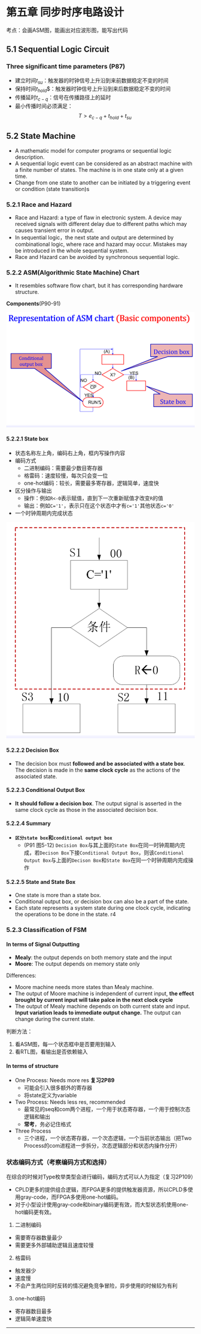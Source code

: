 # 第五章 同步时序电路设计

考点：会画ASM图，能画出对应波形图，能写出代码

## 5.1 Sequential Logic Circuit
### **Three significant time parameters** (P87)
- 建立时间$t_{su}$：触发器的时钟信号上升沿到来前数据稳定不变的时间
- 保持时间$t_{hold}$$：触发器时钟信号上升沿到来后数据稳定不变的时间
- 传播延时$t_{c-q}$：信号在传播路径上的延时
- 最小传播时间必须满足：
$$T>e_{c-q}+t_{hold}+t_{su}$$

## 5.2 State Machine  
- A mathematic model for computer programs or sequential logic description.
- A sequential logic event can be considered as an abstract machine with a finite number of states. The machine is in one state only at a given time.
- Change from one state to another can be initiated by a triggering event or condition (state transition)s

### 5.2.1 Race and Hazard  
- Race and Hazard: a type of flaw in electronic system. A device may received signals with different delay due to different paths which may causes transient error in output.
- In sequential logic，the next state and output are determined by combinational logic,  where race and hazard may occur. Mistakes may be introduced in the whole sequential system. 
- Race and Hazard can be avoided by synchronous sequential logic. 

### 5.2.2 ASM(Algorithmic State Machine) Chart
- It resembles software flow chart, but it has corresponding hardware structure.

**Components**(P90-91)

<img src="./pictures/5-3-1-ASM-Chart-1.png">

#### 5.2.2.1 State box
- 状态名称左上角，编码右上角，框内写操作内容
- 编码方式
  - 二进制编码：需要最少数目寄存器
  - 格雷码：速度较慢，每次只会变一位
  - one-hot编码：较长，需要最多寄存器，逻辑简单，速度快
- 区分操作与输出
  - 操作：例如`R<-0`表示赋值，直到下一次重新赋值才改变`R`的值
  - 输出：例如`C='1'`，表示只在这个状态中才有`c='1'`其他状态`c='0'`
- 一个时钟周期内完成状态
<img src="./pictures/5-3-1-ASM-Chart-2.png">

#### 5.2.2.2 Decision Box
- The decision box must **followed and be associated with a state box**. The decision is made in the **same clock cycle** as the actions of the associated state.

#### 5.2.2.3 Conditional Output Box
- **It should follow a decision box**. The output signal is asserted in the same clock cycle as those in the associated decision box.

#### 5.2.2.4 Summary
- **`区分state box`和`conditional output box`**
  - (P91 图5-12) `Decision Box`与其上面的`State Box`在同一时钟周期内完成，若`Decison Box`下接`Conditional Output Box`，则该`Conditional Output Box`与上面的`Decison Box`和`State Box`在同一个时钟周期内完成操作

#### 5.2.2.5 **State and State Box**
- One state  is more than a state box.
- Conditional output box, or decision box can also be a part of the state.
- Each state represents a system state during one clock cycle, indicating the operations to be done in the  state.
r4

### **5.2.3 Classification of FSM**
#### In terms of Signal Outputting
- **Mealy**: the output depends on both memory state and the input
- **Moore**: The output depends on memory state only

Differences:  
- Moore machine needs more states than Mealy machine.
- The output of Moore machine is independent of current input, **the effect brought by current input will take palce in the next clock cycle**
- The output of Mealy machine depends on both current state and input. **Input variation leads to immediate output change.** The output can change during the current state. 

判断方法：
1. 看ASM图，每一个状态框中是否要用到输入
2. 看RTL图，看输出是否依赖输入

#### In terms of structure
- One Process: Needs more res **复习2P89**
  - 可能会引入很多额外的寄存器
  - 将state定义为variable
- Two Process: Needs less res, recommended
  - 最常见的seq和com两个进程，一个用于状态寄存器，一个用于控制次态逻辑和输出
  - **常考**，务必记住格式
- Three Process
  - 三个进程，一个状态寄存器，一个次态逻辑，一个当前状态输出（把Two Process的com进程进一步拆分，次态逻辑部分和状态内操作分开）

### 状态编码方式（考察编码方式和选择）
在综合的时候对Type枚举类型会进行编码，编码方式可以人为指定（复习2P109）

- CPLD更多的提供组合逻辑，而FPGA更多的提供触发器资源，所以CPLD多使用gray-code，而FPGA多使用one-hot编码。
- 对于小型设计使用gray-code和binary编码更有效，而大型状态机使用one-hot编码更有效。

1. 二进制编码
  - 需要寄存器数量最少
  - 需要更多外部辅助逻辑且速度较慢
2. 格雷码
  - 触发器少
  - 速度慢
  - 不会产生两位同时反转的情况避免竞争冒险，异步使用的时候较为有利
3. one-hot编码
  - 寄存器数目最多
  - 逻辑简单速度快
----

